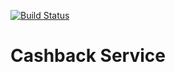 [![Build Status](https://travis-ci.org/RenatFaiz/Cashback-service.svg?branch=master)](https://travis-ci.org/RenatFaiz/Cashback-service)
# Cashback Service
